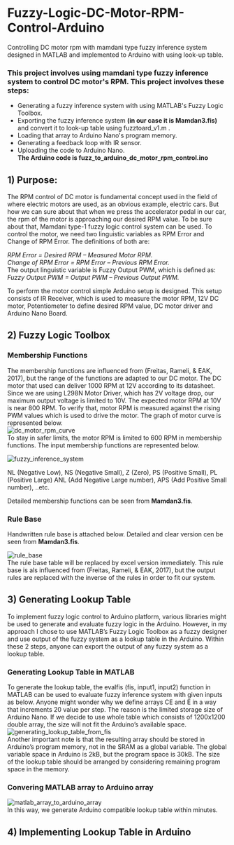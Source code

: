 # Fuzzy-Logic-DC-Motor-RPM-Control-Arduino
Controlling DC motor rpm with mamdani type fuzzy inference system designed in MATLAB and implemented to Arduino with using look-up table. 

### This project involves using mamdani type fuzzy inference system to control DC motor's RPM. This project involves these steps:
- Generating a fuzzy inference system  with using MATLAB's Fuzzy Logic Toolbox.  
- Exporting the fuzzy inference system **(in our case it is Mamdan3.fis)** and convert it to look-up table using fuzztoard_v1.m .  
- Loading that array to Arduino Nano's program memory.   
- Generating a feedback loop with IR sensor.   
- Uploading the code to Arduino Nano.   
**The Arduino code is fuzz_to_arduino_dc_motor_rpm_control.ino**  

## 1) Purpose: 
The RPM control of DC motor is fundamental concept used in the field of where electric 
motors are used, as an obvious example, electric cars. But how we can sure about that when we 
press the accelerator pedal in our car, the rpm of the motor is approaching our desired RPM 
value. To be sure about that, Mamdani type-1 fuzzy logic control system can be used. To control 
the motor, we need two linguistic variables as RPM Error and Change of RPM Error. The 
definitions of both are:   

*RPM Error = Desired RPM – Measured Motor RPM.*   
*Change of RPM Error = RPM Error – Previous RPM Error.*   
The output linguistic variable is Fuzzy Output PWM, which is defined as:   
*Fuzzy Output PWM = Output PWM – Previous Output PWM.*   

To perform the motor control simple Arduino setup is designed. This setup consists of 
IR Receiver, which is used to measure the motor RPM, 12V DC motor, Potentiometer to 
define desired RPM value, DC motor driver and Arduino Nano Board.   
## 2) Fuzzy Logic Toolbox  
### Membership Functions  
The membership functions are influenced from (Freitas, Rameli, & EAK, 2017), but the range of the functions are adapted to our DC motor. The DC motor that used can deliver 1000 RPM at 12V according to its datasheet. Since we are using L298N Motor Driver, which has 2V voltage drop, our maximum output voltage is limited to 10V. The expected motor RPM at 10V is near 800 RPM. To verify that, motor RPM is measured against the rising PWM values which is used to drive the motor. The graph of motor curve is represented below.  
![dc_motor_rpm_curve](https://github.com/user-attachments/assets/745c4c0c-b8f3-4b9c-9e21-5d5282885a9b)  
To stay in safer limits, the motor RPM is limited to 600 RPM in membership functions. The input membership functions are represented below.  

![fuzzy_inference_system](https://github.com/user-attachments/assets/416f2661-b2e0-465e-8298-496cb9a53bcb)  

NL (Negative Low), NS (Negative Small), Z (Zero), PS (Positive Small), PL (Positive Large) ANL (Add Negative Large number), APS (Add Positive Small number),  ..etc.  

Detailed membership functions can be seen from **Mamdan3.fis**.  
### Rule Base  
Handwritten rule base is attached below. Detailed and clear version cen be seen from **Mamdan3.fis**.  

![rule_base](https://github.com/user-attachments/assets/fcb73b08-e293-4508-acd0-22354664241f)  
The rule base table will be replaced by excel version immediately. This rule base is als influenced from (Freitas, Rameli, & EAK, 2017), but the output rules are replaced with the inverse of the rules in order to fit our system.  

## 3) Generating Lookup Table  

To implement fuzzy logic control to Arduino platform, various libraries might be used to generate and evaluate fuzzy logic in the Arduino. However, in my approach I chose to use MATLAB’s Fuzzy Logic Toolbox as a fuzzy designer and use output of the fuzzy system as a lookup table in the Arduino. Within these 2 steps, anyone can export the output of any fuzzy system as a lookup table.  
### Generating Lookup Table in MATLAB  
To generate the lookup table, the evalfis (fis, input1, input2) function in MATLAB can be used to evaluate fuzzy inference system with given inputs as below. Anyone might wonder why we define arrays CE and E in a way that increments 20 value per step. The reason is the limited storage size of Arduino Nano. If we decide to use whole table which consists of 1200x1200 double array, the size will not fit the Arduino’s available space.  
![generating_lookup_table_from_fis](https://github.com/user-attachments/assets/2bdabbfc-d81c-4f5d-b571-1f9387d0f2f4)  
Another important note is that the resulting array should be stored in Arduino’s program memory, not in the SRAM as a global variable. The global variable space in Arduino is 2kB, but the program space is 30kB. The size of the lookup table should be arranged by considering remaining program space in the memory.  
### Convering MATLAB array to Arduino array    
![matlab_array_to_arduino_array](https://github.com/user-attachments/assets/3d65a5bf-4844-42f1-a2d6-acccf7aaf2ea)  
In this way, we generate Arduino compatible lookup table within minutes.  

## 4) Implementing Lookup Table in Arduino  




